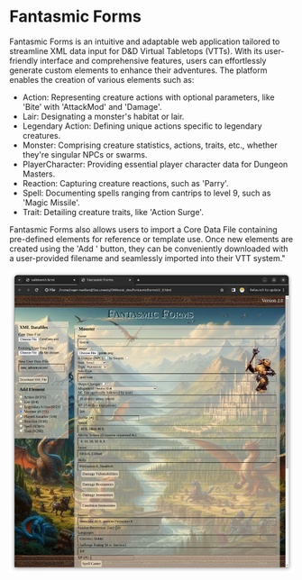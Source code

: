 Fantasmic Forms
===============

Fantasmic Forms is an intuitive and adaptable web application tailored to streamline XML data input for D&D Virtual Tabletops (VTTs). With its user-friendly interface and comprehensive features, users can effortlessly generate custom elements to enhance their adventures. The platform enables the creation of various elements such as:

- Action: Representing creature actions with optional parameters, like 'Bite' with 'AttackMod' and 'Damage'.
- Lair: Designating a monster's habitat or lair.
- Legendary Action: Defining unique actions specific to legendary creatures.
- Monster: Comprising creature statistics, actions, traits, etc., whether they're singular NPCs or swarms.
- PlayerCharacter: Providing essential player character data for Dungeon Masters.
- Reaction: Capturing creature reactions, such as 'Parry'.
- Spell: Documenting spells ranging from cantrips to level 9, such as 'Magic Missile'.
- Trait: Detailing creature traits, like 'Action Surge'.

Fantasmic Forms also allows users to import a Core Data File containing pre-defined elements for reference or template use. Once new elements are created using the 'Add <element>' button, they can be conveniently downloaded with a user-provided filename and seamlessly imported into their VTT system."

<p align="center">
    <img alt="screenshot" src="FantasmicFormsScreenshot.png">
</p>

